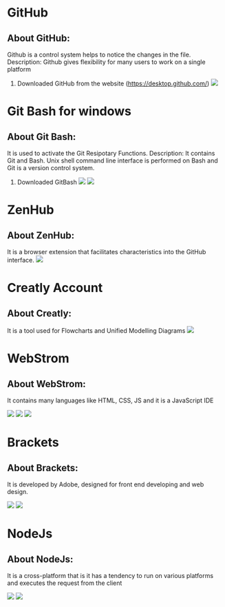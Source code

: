 # GitHub
## About GitHub:
Github is a control system helps to notice the changes in the file. 
Description: 
Github gives flexibility for many users to work on a single platform
1. Downloaded GitHub from the website (https://desktop.github.com/)
![](https://github.com/sravan9393/ASE-Lab-Assignment-1/raw/master/Screenshots/GitHub%20for%20desktop%20-%202.png)

# Git Bash for windows
## About Git Bash:
It is used to activate the Git Resipotary Functions.
Description:
It contains  Git and Bash. Unix shell command line interface is performed on Bash and Git is a version control system.

1. Downloaded GitBash
![](https://github.com/sravan9393/ASE-Lab-Assignment-1/raw/master/Screenshots/Git%20Bash%20-1.png)
![](https://github.com/sravan9393/ASE-Lab-Assignment-1/raw/master/Screenshots/Git%20Bash%20-%202.png)

# ZenHub
## About ZenHub:
It is a browser extension that facilitates characteristics into the GitHub interface.
![](https://github.com/sravan9393/ASE-Lab-Assignment-1/raw/master/Screenshots/Zenhub.png)

# Creatly Account
## About Creatly:
It is a tool used for Flowcharts and Unified Modelling Diagrams
![](https://github.com/sravan9393/ASE-Lab-Assignment-1/raw/master/Screenshots/Creately.png)

# WebStrom
## About WebStrom:
It contains many languages like HTML, CSS, JS and it is a JavaScript IDE

![](https://github.com/sravan9393/ASE-Lab-Assignment-1/raw/master/Screenshots/Webstorm%20-%201.png) 
![](https://github.com/sravan9393/ASE-Lab-Assignment-1/raw/master/Screenshots/webstorm%20-%202.png)
![](https://github.com/sravan9393/ASE-Lab-Assignment-1/raw/master/Screenshots/webstorm%20-%203.png)

# Brackets
## About Brackets:
It is developed by Adobe, designed for front end developing and web design.

![](https://github.com/sravan9393/ASE-Lab-Assignment-1/raw/master/Screenshots/Brackets%20-%201.png)
![](https://github.com/sravan9393/ASE-Lab-Assignment-1/raw/master/Screenshots/Brackets%20-%202.png)

# NodeJs
## About NodeJs:
It is a cross-platform that is it has a tendency to run on various platforms and executes the request from the client

![](https://github.com/sravan9393/ASE-Lab-Assignment-1/raw/master/Screenshots/nodejs%20-%201.png)
![](https://github.com/sravan9393/ASE-Lab-Assignment-1/raw/master/Screenshots/ionic%20installation.png)
